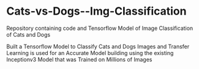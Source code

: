 # Cats-vs-Dogs--Img-Classification
Repository containing code and Tensorflow Model of Image Classification of Cats and Dogs

Built a Tensorflow Model to Classify Cats and Dogs Images and Transfer Learning is used for an Accurate Model building using the existing Inceptionv3 Model that was Trained on Millions of Images
